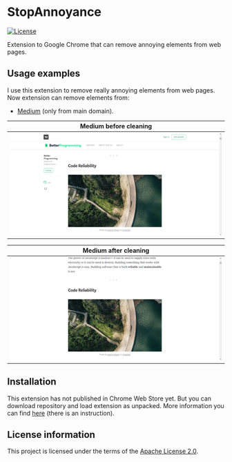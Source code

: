 # StopAnnoyance

[![License](https://img.shields.io/hexpm/l/plug.svg)](https://github.com/Vasar007/StopAnnoyance/blob/master/LICENSE)

Extension to Google Chrome that can remove annoying elements from web pages.

## Usage examples

I use this extension to remove really annoying elements from web pages. Now extension can remove elements from:

- [Medium](https://medium.com/) (only from main domain).

| Medium before cleaning                                                                                                                  |
|-----------------------------------------------------------------------------------------------------------------------------------------|
| ![Example of usage extension to stop annoyance on Medium: before](Media/medium-screenshot-before.png "Stop annoyance on Medium: before") |

| Medium after cleaning                                                                                                                  |
|----------------------------------------------------------------------------------------------------------------------------------------|
| ![Example of usage extension to stop annoyance on Medium: after](Media/medium-screenshot-after.png "Stop annoyance on Medium: after")  |

## Installation

This extension has not published in Chrome Web Store yet. But you can download repository and load extension as unpacked. More information you can find [here](https://developer.chrome.com/extensions/getstarted#manifest) (there is an instruction).

## License information

This project is licensed under the terms of the [Apache License 2.0](LICENSE).
